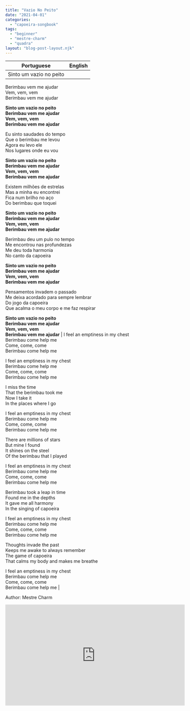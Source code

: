 ```yaml
---
title: "Vazio No Peito"
date: "2021-04-01"
categories: 
  - "capoeira-songbook"
tags: 
  - "beginner"
  - "mestre-charm"
  - "quadra"
layout: "blog-post-layout.njk"
---
```


| Portuguese | English |
| --- | --- |
| Sinto um vazio no peito  
Berimbau vem me ajudar  
Vem, vem, vem  
Berimbau vem me ajudar  
  
**Sinto um vazio no peito  
Berimbau vem me ajudar  
Vem, vem, vem  
Berimbau vem me ajudar**  
  
Eu sinto saudades do tempo  
Que o berimbau me levou  
Agora eu levo ele  
Nos lugares onde eu vou  
  
**Sinto um vazio no peito  
Berimbau vem me ajudar  
Vem, vem, vem  
Berimbau vem me ajudar**  
  
Existem milhões de estrelas  
Mas a minha eu encontrei  
Fica num brilho no aço  
Do berimbau que toquei  
  
**Sinto um vazio no peito  
Berimbau vem me ajudar  
Vem, vem, vem  
Berimbau vem me ajudar**  
  
Berimbau deu um pulo no tempo  
Me encontrou nas profundezas  
Me deu toda harmonia  
No canto da capoeira  
  
**Sinto um vazio no peito  
Berimbau vem me ajudar  
Vem, vem, vem  
Berimbau vem me ajudar**  
  
Pensamentos invadem o passado  
Me deixa acordado para sempre lembrar  
Do jogo da capoeira  
Que acalma o meu corpo e me faz respirar  
  
**Sinto um vazio no peito  
Berimbau vem me ajudar  
Vem, vem, vem  
Berimbau vem me ajudar** | I feel an emptiness in my chest  
Berimbau come help me  
Come, come, come  
Berimbau come help me  
  
I feel an emptiness in my chest  
Berimbau come help me  
Come, come, come  
Berimbau come help me  
  
I miss the time  
That the berimbau took me  
Now I take it  
In the places where I go  
  
I feel an emptiness in my chest  
Berimbau come help me  
Come, come, come  
Berimbau come help me  
  
There are millions of stars  
But mine I found  
It shines on the steel  
Of the berimbau that I played  
  
I feel an emptiness in my chest  
Berimbau come help me  
Come, come, come  
Berimbau come help me  
  
Berimbau took a leap in time  
Found me in the depths  
It gave me all harmony  
In the singing of capoeira  
  
I feel an emptiness in my chest  
Berimbau come help me  
Come, come, come  
Berimbau come help me  
  
Thoughts invade the past  
Keeps me awake to always remember  
The game of capoeira  
That calms my body and makes me breathe  
  
I feel an emptiness in my chest  
Berimbau come help me  
Come, come, come  
Berimbau come help me |

<figcaption>

Author: Mestre Charm

</figcaption>

<iframe width="560" height="315" src="https://www.youtube.com/embed/jOwhH74R9NM" title="YouTube video player" frameborder="0" allow="accelerometer; autoplay; clipboard-write; encrypted-media; gyroscope; picture-in-picture" allowfullscreen></iframe>
